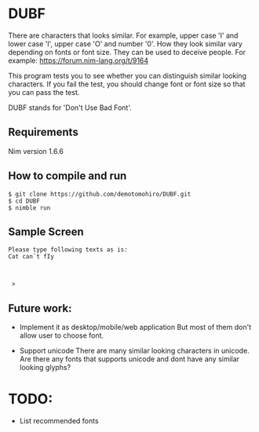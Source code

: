 # DUBF
There are characters that looks similar.
For example, upper case 'I' and lower case 'l', upper case 'O' and number '0'.
How they look similar vary depending on fonts or font size.
They can be used to deceive people.
For example:
https://forum.nim-lang.org/t/9164

This program tests you to see whether you can distinguish similar looking characters.
If you fail the test, you should change font or font size so that you can pass the test.

DUBF stands for 'Don't Use Bad Font'.

## Requirements

Nim version 1.6.6

## How to compile and run

```console
$ git clone https://github.com/demotomohiro/DUBF.git
$ cd DUBF
$ nimble run
```

## Sample Screen
```console
Please type following texts as is:
Cat can`t fIy



 >
```

## Future work:
- Implement it as desktop/mobile/web application
But most of them don't allow user to choose font.

- Support unicode
There are many similar looking characters in unicode.
Are there any fonts that supports unicode and dont have any similar looking glyphs? 

# TODO:
- List recommended fonts
